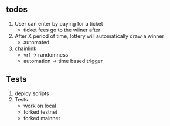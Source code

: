 ## todos

1. User can enter by paying for a ticket
   - ticket fees go to the wiiner after
2. After X period of time, lottery will automatically draw a winner
   - automated
3. chainlink
   - vrf -> randomness
   - automation -> time based trigger

## Tests

1. deploy scripts
2. Tests
   - work on local
   - forked testnet
   - forked mainnet
